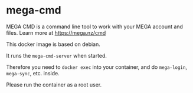 # mega-cmd

MEGA CMD is a command line tool to work with your MEGA account and files. Learn more at https://mega.nz/cmd

This docker image is based on debian.

It runs the `mega-cmd-server` when started.

Therefore you need to `docker exec` into your container, and do `mega-login`, `mega-sync`, etc. inside.

Please run the container as a root user.
